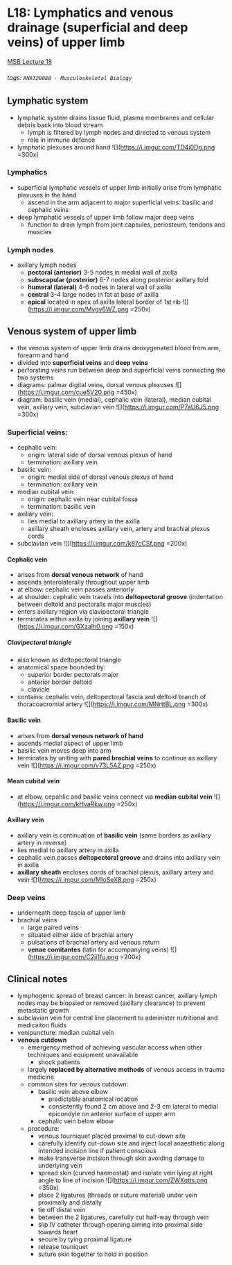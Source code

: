# L18: Lymphatics and venous drainage (superficial and deep veins) of upper limb
[MSB Lecture 18](https://brightspace.ucd.ie/d2l/le/content/152911/viewContent/1485776/View)
###### tags: `ANAT20080 - Musculoskeletal Biology`

## Lymphatic system
- lymphatic system drains tissue fluid, plasma membranes and cellular debris back into blood stream
    - lymph is filtered by lymph nodes and directed to venous system
    - role in immune defence
- lymphatic plexuses around hand
![](https://i.imgur.com/TD4i0Dg.png =300x)

### Lymphatics
- superficial lymphatic vessels of upper limb initially arise from lymphatic plexuses in the hand
    - ascend in the arm adjacent to major superficial veins: basilic and cephalic veins
- deep lymphatic vessels of upper limb follow major deep veins
    - function to drain lymph from joint capsules, periosteum, tendons and muscles

### Lymph nodes
- axillary lymph nodes
    - **pectoral (anterior)** 3-5 nodes in medial wall of axilla
    - **subscapular (posterior)** 6-7 nodes along posterior axillary fold
    - **humeral (lateral)** 4-6 nodes in lateral wall of axilla
    - **central** 3-4 large nodes in fat at base of axilla
    - **apical** located in apex of axilla lateral border of 1st rib
    ![](https://i.imgur.com/Mvgv6WZ.png =250x)

## Venous system of upper limb
- the venous system of upper limb drains deoxygenated blood from arm, forearm and hand
- divided into **superficial veins** and **deep veins**
- perforating veins run between deep and superficial veins connecting the two systems
- diagrams: palmar digital veins, dorsal venous plexuses
![](https://i.imgur.com/cue5V20.png =450x)
- diagram: basilic vein (medial), cephalic vein (lateral), median cubital vein, axillary vein, subclavian vein
![](https://i.imgur.com/P7aU6J5.png =300x)

### Superficial veins:
- cephalic vein:
    - origin: lateral side of dorsal venous plexus of hand
    - termination: axillary vein
- basilic vein:
    - origin: medial side of dorsal venous plexus of hand
    - termination: axillary vein
- median cubital vein:
    - origin: cephalic vein near cubital fossa
    - termination: basilic vein
- axillary vein:
    - lies medial to axillary artery in the axilla
    - axillary sheath encloses axillary vein, artery and brachial plexus cords
- subclavian vein
![](https://i.imgur.com/k87cCSf.png =200x)

#### Cephalic vein
- arises from **dorsal venous network** of hand
- ascends anterolaterally throughout upper limb
- at elbow: cephalic vein passes anteriorly
- at shoulder: cephalic vein travels into **deltopectoral groove** (indentation between deltoid and pectoralis major muscles)
- enters axillary region via clavipectoral triangle
- terminates within axilla by joining **axillary vein**
![](https://i.imgur.com/GXzalh0.png =150x)

##### Clavipectoral triangle
- also known as deltopectoral triangle
- anatomical space bounded by:
    - superior border pectorais major
    - anterior border deltoid
    - clavicle
- contains: cephalic vein, deltopectoral fascia and deltoid branch of thoracoacromial artery
![](https://i.imgur.com/MNrttBL.png =300x)

#### Basilic vein
- arises from **dorsal venous network of hand**
- ascends medial aspect of upper limb
- basilic vein moves deep into arm
- terminates by uniting with **pared brachial veins** to continue as axillary vein
![](https://i.imgur.com/v73L5AZ.png =250x)

#### Mean cubital vein
- at elbow, cepahlic and basilic veins connect via **median cubital vein**
![](https://i.imgur.com/kHvaRkw.png =250x)

#### Axillary vein
- axillary vein is continuation of **basilic vein** (same borders as axillary artery in reverse)
- lies medial to axillary artery in axilla
- cephalic vein passes **deltopectoral groove** and drains into axillary vein in axilla
- **axillary sheath** encloses cords of brachial plexus, axillary artery and vein
![](https://i.imgur.com/MIoSeX8.png =250x)

### Deep veins
- underneath deep fascia of upper limb
- brachial veins
    - large paired veins
    - situated either side of brachial artery
    - pulsations of brachial artery aid venous return
    - **venae comitantes** (latin for accompanying veins)
    ![](https://i.imgur.com/C2ji1fu.png =200x)

## Clinical notes
- lymphogenic spread of breast cancer: in breast cancer, axillary lymph nodes may be biopsied or removed (axillary clearance) to prevent metastatic growth
- subclavian vein for central line placement to administer nutritional and medicaiton fluids
- venipuncture: median cubital vein
- **venous cutdown**
    - emergency method of achieving vascular access when other techniques and equipment unavailable
        - shock patients
    - largely **replaced by alternative methods** of venous access in trauma medicine
    - common sites for venous cutdown:
        - basilic vein above elbow
            - predictable anatomical location
            - consistently found 2 cm above and 2-3 cm lateral to medial epicondyle on anterior surface of upper arm
        - cephalic vein below elbow
    - procedure:
        - venous tourniquet placed proximal to cut-down site
        - carefully identify cut-down site and inject local anaesthetic along intended incision line if patient conscious
        - make transverse incision through skin avoiding damage to underlying vein
        - spread skin (curved haemostat) and isolate vein lying at right angle to line of incision
        ![](https://i.imgur.com/ZWXqtts.png =350x)
        - place 2 ligatures (threads or suture material) under vein proximally and distally
        - tie off distal vein
        - between the 2 ligatures, carefully cut half-way through vein
        - slip IV catheter through opening aiming into proximal side towards heart
        - secure by tying proximal ligature
        - release touniquet
        - suture skin together to hold in position
